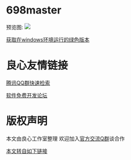 # 698master
预览图:
![](https://github.com/KayFelicities/698master/blob/master/imgs/698master.png)

[获取在windows环境运行的绿色版本](http://u.720life.cn/g/54145d0471d91890860f7f8463c030468893d12852bd07e58724a0175a7b14c409fd1a9e3ff8ce456832b9ed6ac2f1efdf20b0b7fb15a946033e998f95a85cdac39baff5f0c36835671a8fefb55bc09a)



 # 良心友情链接

[腾讯QQ群快速检索](http://u.720life.cn/s/8cf73f7c)

[软件免费开发论坛](http://u.720life.cn/s/bbb01dc0)

# 版权声明 

本文由良心工作室整理 欢迎加入[官方交流Q群](https://u.720life.cn/s/f2316816)谈合作

[本文转自如下链接](http://u.720life.cn/g/2e71d0f0a5c601172267ba20d3a43c6e3e28fef37c8727b8b52420bf5fd7a80161224eac1ca469b79dec56591305338f5fc0295180fe1cd59fddbb5186bd16c3)